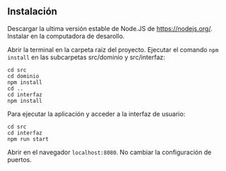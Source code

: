 ## Instalación

Descargar la ultima versión estable de Node.JS de https://nodejs.org/.
Instalar en la computadora de desarollo.

Abrir la terminal en la carpeta raíz del proyecto.
Ejecutar el comando `npm install` en las subcarpetas src/dominio y src/interfaz:
```
cd src 
cd dominio
npm install
cd ..
cd interfaz
npm install
```
Para ejecutar la aplicación y acceder a la interfaz de usuario:
```
cd src
cd interfaz
npm run start
```
Abrir en el navegador `localhost:8080`.
No cambiar la configuración de puertos.
